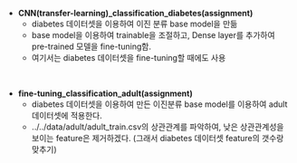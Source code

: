 - **CNN(transfer-learning)_classification_diabetes(assignment)**
    - diabetes 데이터셋을 이용하여 이진 분류 base model을 만듦
    - base model을 이용하여 trainable을 조절하고, Dense layer를 추가하여 pre-trained 모델을 fine-tuning함.
    - 여기서는 diabetes 데이터셋을 fine-tuning할 때에도 사용

<br>

- **fine-tuning_classification_adult(assignment)**
    - diabetes 데이터셋을 이용하여 만든 이진분류 base model를 이용하여 adult 데이터셋에 적용한다.
    - ../../data/adult/adult_train.csv의 상관관계를 파악하여, 낮은 상관관계성을 보이는 feature은 제거하겠다. (그래서 diabetes 데이터셋 feature의 갯수랑 맞추기)